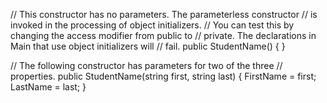 // This constructor has no parameters. The parameterless constructor
// is invoked in the processing of object initializers.
// You can test this by changing the access modifier from public to
// private. The declarations in Main that use object initializers will
// fail.
public StudentName() { }

// The following constructor has parameters for two of the three
// properties.
public StudentName(string first, string last)
{
    FirstName = first;
    LastName = last;
}